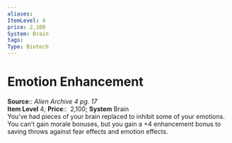 ```yaml
---
aliases: 
ItemLevel: 4 
price: 2,100
System: Brain
tags: 
Type: Biotech
---
```


# Emotion Enhancement

**Source**:: _Alien Archive 4 pg. 17_  
**Item Level** 4;
**Price**::  2,100; **System** Brain  
You’ve had pieces of your brain replaced to inhibit some of your emotions. You can’t gain morale bonuses, but you gain a +4 enhancement bonus to saving throws against fear effects and emotion effects.
